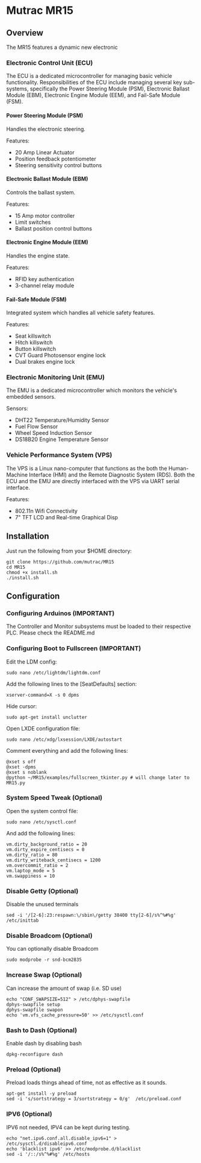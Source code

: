 # Mutrac MR15
## Overview
The MR15 features a dynamic new electronic 

### Electronic Control Unit (ECU)
The ECU is a dedicated microcontroller for managing basic vehicle functionality.
Responsibilities of the ECU include managing several key sub-systems, specifically 
the Power Steering Module (PSM), Electronic Ballast Module (EBM),
Electronic Engine Module (EEM), and Fail-Safe Module (FSM).

#### Power Steering Module (PSM)
Handles the electronic steering.

Features:
* 20 Amp Linear Actuator
* Position feedback potentiometer
* Steering sensitivity control buttons

#### Electronic Ballast Module (EBM)
Controls the ballast system.

Features:
* 15 Amp motor controller
* Limit switches
* Ballast position control buttons

#### Electronic Engine Module (EEM)
Handles the engine state.

Features:
* RFID key authentication
* 3-channel relay module

#### Fail-Safe Module (FSM)
Integrated system which handles all vehicle safety features.
 
Features:
* Seat killswitch
* Hitch killswitch
* Button killswitch
* CVT Guard Photosensor engine lock
* Dual brakes engine lock

### Electronic Monitoring Unit (EMU)
The EMU is a dedicated microcontroller which monitors the vehicle's embedded sensors.

Sensors:
* DHT22 Temperature/Humidity Sensor
* Fuel Flow Sensor
* Wheel Speed Induction Sensor
* DS18B20 Engine Temperature Sensor

### Vehicle Performance System (VPS)
The VPS is a Linux nano-computer that functions as the both the Human-Machine Interface (HMI)
and the Remote Diagnostic System (RDS). Both the ECU and the EMU are directly interfaced
with the VPS via UART serial interface.

Features:
* 802.11n Wifi Connectivity
* 7" TFT LCD and Real-time Graphical Disp

## Installation
Just run the following from your $HOME directory:

    git clone https://github.com/mutrac/MR15
    cd MR15
    chmod +x install.sh
    ./install.sh
   
## Configuration
### Configuring Arduinos (IMPORTANT)
The Controller and Monitor subsystems must be loaded to their respective PLC.
Please check the README.md

### Configuring Boot to Fullscreen (IMPORTANT)
Edit the LDM config:

    sudo nano /etc/lightdm/lightdm.conf
    
Add the following lines to the [SeatDefaults] section:

    xserver-command=X -s 0 dpms
    
Hide cursor:

    sudo apt-get install unclutter
    
Open LXDE configuration file:

    sudo nano /etc/xdg/lxsession/LXDE/autostart 
    
Comment everything and add the following lines:

    @xset s off
    @xset -dpms
    @xset s noblank
    @python ~/MR15/examples/fullscreen_tkinter.py # will change later to MR15.py
    
### System Speed Tweak (Optional)
Open the system control file:

    sudo nano /etc/sysctl.conf
    
And add the following lines:
    
    vm.dirty_background_ratio = 20
    vm.dirty_expire_centisecs = 0
    vm.dirty_ratio = 80
    vm.dirty_writeback_centisecs = 1200
    vm.overcommit_ratio = 2
    vm.laptop_mode = 5
    vm.swappiness = 10

### Disable Getty (Optional)
Disable the unused terminals
    
    sed -i '/[2-6]:23:respawn:\/sbin\/getty 38400 tty[2-6]/s%^%#%g' /etc/inittab

### Disable Broadcom (Optional)
You can optionally disable Broadcom

    sudo modprobe -r snd-bcm2835

### Increase Swap (Optional)
Can increase the amount of swap (i.e. SD use)

    echo "CONF_SWAPSIZE=512" > /etc/dphys-swapfile
    dphys-swapfile setup
    dphys-swapfile swapon
    echo 'vm.vfs_cache_pressure=50' >> /etc/sysctl.conf

### Bash to Dash (Optional)
Enable dash by disabling bash

    dpkg-reconfigure dash

### Preload (Optional)
Preload loads things ahead of time, not as effective as it sounds.
    
    apt-get install -y preload
    sed -i 's/sortstrategy = 3/sortstrategy = 0/g'  /etc/preload.conf

### IPV6 (Optional)
IPV6 not needed, IPV4 can be kept during testing.

    echo "net.ipv6.conf.all.disable_ipv6=1" > /etc/sysctl.d/disableipv6.conf
    echo 'blacklist ipv6' >> /etc/modprobe.d/blacklist
    sed -i '/::/s%^%#%g' /etc/hosts
